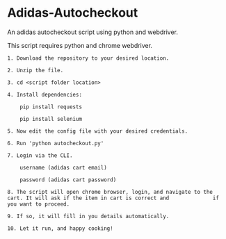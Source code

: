 # Adidas-Autocheckout
An adidas autocheckout script using python and webdriver.

This script requires python and chrome webdriver.

	1. Download the repository to your desired location.
	
	2. Unzip the file.
	
	3. cd <script folder location>
	
	4. Install dependencies:
	
		pip install requests
		
		pip install selenium
		
	5. Now edit the config file with your desired credentials.
	
	6. Run 'python autocheckout.py'
	
	7. Login via the CLI.
	
	  	username (adidas cart email)
		
	  	password (adidas cart password)
		
	8. The script will open chrome browser, login, and navigate to the cart. It will ask if the item in cart is correct and 		     if you want to proceed.
	
	9. If so, it will fill in you details automatically.
	
	10. Let it run, and happy cooking!
